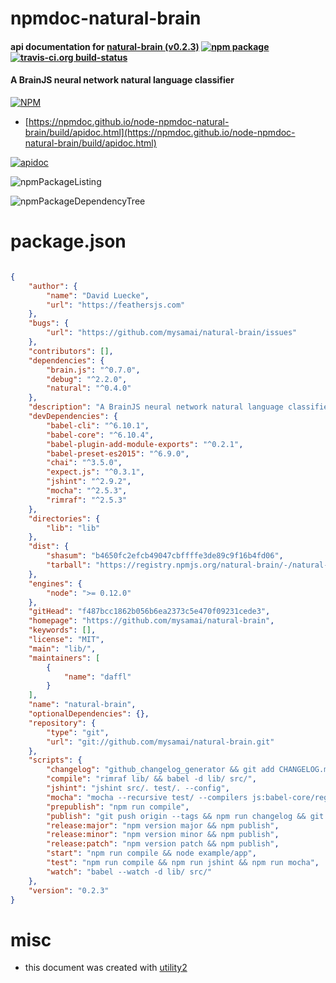 # npmdoc-natural-brain

#### api documentation for  [natural-brain (v0.2.3)](https://github.com/mysamai/natural-brain)  [![npm package](https://img.shields.io/npm/v/npmdoc-natural-brain.svg?style=flat-square)](https://www.npmjs.org/package/npmdoc-natural-brain) [![travis-ci.org build-status](https://api.travis-ci.org/npmdoc/node-npmdoc-natural-brain.svg)](https://travis-ci.org/npmdoc/node-npmdoc-natural-brain)

#### A BrainJS neural network natural language classifier

[![NPM](https://nodei.co/npm/natural-brain.png?downloads=true&downloadRank=true&stars=true)](https://www.npmjs.com/package/natural-brain)

- [https://npmdoc.github.io/node-npmdoc-natural-brain/build/apidoc.html](https://npmdoc.github.io/node-npmdoc-natural-brain/build/apidoc.html)

[![apidoc](https://npmdoc.github.io/node-npmdoc-natural-brain/build/screenCapture.buildCi.browser.%252Ftmp%252Fbuild%252Fapidoc.html.png)](https://npmdoc.github.io/node-npmdoc-natural-brain/build/apidoc.html)

![npmPackageListing](https://npmdoc.github.io/node-npmdoc-natural-brain/build/screenCapture.npmPackageListing.svg)

![npmPackageDependencyTree](https://npmdoc.github.io/node-npmdoc-natural-brain/build/screenCapture.npmPackageDependencyTree.svg)



# package.json

```json

{
    "author": {
        "name": "David Luecke",
        "url": "https://feathersjs.com"
    },
    "bugs": {
        "url": "https://github.com/mysamai/natural-brain/issues"
    },
    "contributors": [],
    "dependencies": {
        "brain.js": "^0.7.0",
        "debug": "^2.2.0",
        "natural": "^0.4.0"
    },
    "description": "A BrainJS neural network natural language classifier",
    "devDependencies": {
        "babel-cli": "^6.10.1",
        "babel-core": "^6.10.4",
        "babel-plugin-add-module-exports": "^0.2.1",
        "babel-preset-es2015": "^6.9.0",
        "chai": "^3.5.0",
        "expect.js": "^0.3.1",
        "jshint": "^2.9.2",
        "mocha": "^2.5.3",
        "rimraf": "^2.5.3"
    },
    "directories": {
        "lib": "lib"
    },
    "dist": {
        "shasum": "b4650fc2efcb49047cbffffe3de89c9f16b4fd06",
        "tarball": "https://registry.npmjs.org/natural-brain/-/natural-brain-0.2.3.tgz"
    },
    "engines": {
        "node": ">= 0.12.0"
    },
    "gitHead": "f487bcc1862b056b6ea2373c5e470f09231cede3",
    "homepage": "https://github.com/mysamai/natural-brain",
    "keywords": [],
    "license": "MIT",
    "main": "lib/",
    "maintainers": [
        {
            "name": "daffl"
        }
    ],
    "name": "natural-brain",
    "optionalDependencies": {},
    "repository": {
        "type": "git",
        "url": "git://github.com/mysamai/natural-brain.git"
    },
    "scripts": {
        "changelog": "github_changelog_generator && git add CHANGELOG.md && git commit -am \"Updating changelog\"",
        "compile": "rimraf lib/ && babel -d lib/ src/",
        "jshint": "jshint src/. test/. --config",
        "mocha": "mocha --recursive test/ --compilers js:babel-core/register",
        "prepublish": "npm run compile",
        "publish": "git push origin --tags && npm run changelog && git push origin",
        "release:major": "npm version major && npm publish",
        "release:minor": "npm version minor && npm publish",
        "release:patch": "npm version patch && npm publish",
        "start": "npm run compile && node example/app",
        "test": "npm run compile && npm run jshint && npm run mocha",
        "watch": "babel --watch -d lib/ src/"
    },
    "version": "0.2.3"
}
```



# misc
- this document was created with [utility2](https://github.com/kaizhu256/node-utility2)
